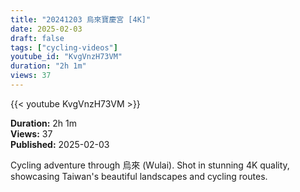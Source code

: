 ```yaml
---
title: "20241203 烏來寶慶宮 [4K]"
date: 2025-02-03
draft: false
tags: ["cycling-videos"]
youtube_id: "KvgVnzH73VM"
duration: "2h 1m"
views: 37
---
```


{{< youtube KvgVnzH73VM >}}

**Duration:** 2h 1m  
**Views:** 37  
**Published:** 2025-02-03

Cycling adventure through 烏來 (Wulai). Shot in stunning 4K quality, showcasing Taiwan's beautiful landscapes and cycling routes.
